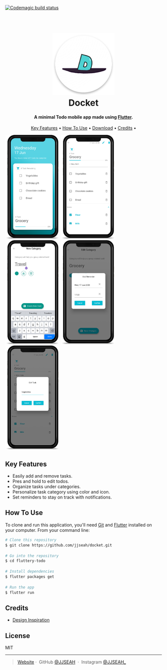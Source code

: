[![Codemagic build status](https://api.codemagic.io/apps/5d0f190099fdb70008475b03/5d0f190099fdb70008475b02/status_badge.svg)](https://codemagic.io/apps/5d0f190099fdb70008475b03/5d0f190099fdb70008475b02/latest_build)

<h1 align="center">
  <br>
  <a href=""><img src="screenshots/docket.png" alt="Docket" width="200"></a>
  <br>
  Docket
  <br>
</h1>

<h4 align="center">A minimal Todo mobile app made using <a href="https://flutter.dev" target="_blank">Flutter</a>.</h4>

<p align="center">
  <a href="#key-features">Key Features</a> •
  <a href="#how-to-use">How To Use</a> •
  <a href="#download">Download</a> •
  <a href="#credits">Credits</a> •
</p>

<p float="left">
  <img src="screenshots/screen01.png" width="175" />
  <img src="screenshots/screen02.png" width="175" /> 
  <img src="screenshots/screen03.png" width="175" />
  <img src="screenshots/screen04.png" width="175" />
  <img src="screenshots/screen05.png" width="175" />
</p>

## Key Features

* Easily add and remove tasks.
* Pres and hold to edit todos.
* Organize tasks under categories.
* Personalize task category using color and icon.
* Set reminders to stay on track with notifications. 

## How To Use

To clone and run this application, you'll need [Git](https://git-scm.com) and [Flutter](https://flutter.dev/docs/get-started/install) installed on your computer. From your command line:

```bash
# Clone this repository
$ git clone https://github.com/jjseah/docket.git

# Go into the repository
$ cd fluttery-todo

# Install dependencies
$ flutter packages get

# Run the app
$ flutter run
```

## Credits
- [Design Inspiration](https://goo.gl/Y5rd7L)

## License

MIT

---
> [Website](jjseah.ml)&nbsp;&middot;&nbsp;
> GitHub [@JJSEAH](https://github.com/JJSeah) &nbsp;&middot;&nbsp;
> Instagram [@JJSEAH_](https://www.instagram.com/jjseah_/)

